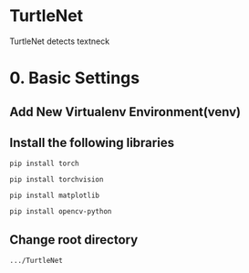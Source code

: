 # TurtleNet
TurtleNet detects textneck

# 0. Basic Settings

## Add New Virtualenv Environment(venv)

## Install the following libraries

```
pip install torch
```

```
pip install torchvision
```

```
pip install matplotlib
```

```
pip install opencv-python
```


## Change root directory

```
.../TurtleNet
```
